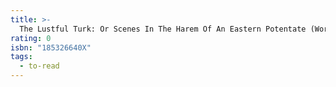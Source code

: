 ```yaml
---
title: >-
  The Lustful Turk: Or Scenes In The Harem Of An Eastern Potentate (Wordsworth Classic Erotica)
rating: 0
isbn: "185326640X"
tags:
  - to-read
---
```


